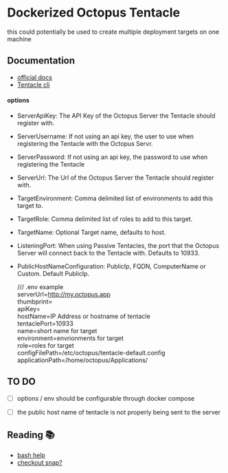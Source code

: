# Dockerized Octopus Tentacle

this could potentially be used to create multiple deployment targets on one machine

Documentation
---

- [official docs](https://hub.docker.com/r/octopusdeploy/tentacle)
- [Tentacle cli](https://octopus.com/docs/octopus-rest-api/tentacle.exe-command-line)

#### options

- ServerApiKey: The API Key of the Octopus Server the Tentacle should register with.
- ServerUsername: If not using an api key, the user to use when registering the Tentacle with the Octopus Servr.
- ServerPassword: If not using an api key, the password to use when registering the Tentacle
- ServerUrl: The Url of the Octopus Server the Tentacle should register with.
- TargetEnvironment: Comma delimited list of environments to add this target to.
- TargetRole: Comma delimited list of roles to add to this target.
- TargetName: Optional Target name, defaults to host.
- ListeningPort: When using Passive Tentacles, the port that the Octopus Server will connect back to the Tentacle with. Defaults to 10933.
- PublicHostNameConfiguration: PublicIp, FQDN, ComputerName or Custom. Default PublicIp.

    /// .env example  
    serverUrl=http://my.octopus.app  
    thumbprint=  
    apiKey=  
    hostName=IP Address or hostname of tentacle  
    tentaclePort=10933  
    name=short name for target                                       
    environment=envrionments for target                           
    role=roles for target  
    configFilePath=/etc/octopus/tentacle-default.config  
    applicationPath=/home/octopus/Applications/

TO DO
---
- [ ] options / env should be configurable through docker compose
- [ ] the public host name of tentacle is not properly being sent to the server


Reading 📚
---
- [bash help](https://devhints.io/bash)
- [checkout snap?](https://snapcraft.io/docs/installing-snap-on-debian)